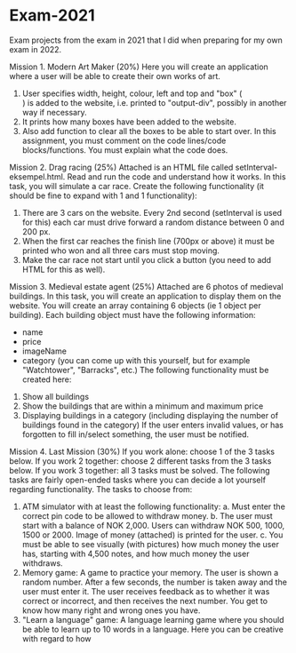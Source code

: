 # Exam-2021
Exam projects from the exam in 2021 that I did when preparing for my own exam in 2022.

Mission 1. Modern Art Maker (20%)
Here you will create an application where a user will be able to create their own works of art.
1. User specifies width, height, colour, left and top and "box" (<div></div>) is added to the website, i.e. printed to "output-div", possibly in another way if necessary.
2. It prints how many boxes have been added to the website.
3. Also add function to clear all the boxes to be able to start over.
In this assignment, you must comment on the code lines/code blocks/functions. You must explain what the code does.

Mission 2. Drag racing (25%)
Attached is an HTML file called setInterval-eksempel.html. Read and run the code and understand how it works.
In this task, you will simulate a car race. Create the following functionality (it should be fine to expand with 1 and 1 functionality):
1. There are 3 cars on the website. Every 2nd second (setInterval is used for this) each car must drive forward a random distance between 0 and 200 px.
2. When the first car reaches the finish line (700px or above) it must be printed who won and all three cars must stop moving.
3. Make the car race not start until you click a button (you need to add HTML for this as well).

Mission 3. Medieval estate agent (25%)
Attached are 6 photos of medieval buildings. In this task, you will create an application to display them on the website.
You will create an array containing 6 objects (ie 1 object per building). Each building object must have the following information:
- name
- price
- imageName
- category (you can come up with this yourself, but for example "Watchtower", "Barracks", etc.)
The following functionality must be created here:
1. Show all buildings
2. Show the buildings that are within a minimum and maximum price
3. Displaying buildings in a category (including displaying the number of buildings found in the category)
If the user enters invalid values, or has forgotten to fill in/select something, the user must be notified.

Mission 4. Last Mission (30%)
If you work alone: choose 1 of the 3 tasks below.
If you work 2 together: choose 2 different tasks from the 3 tasks below.
If you work 3 together: all 3 tasks must be solved.
The following tasks are fairly open-ended tasks where you can decide a lot yourself regarding functionality.
The tasks to choose from:
1. ATM simulator with at least the following functionality:
a. Must enter the correct pin code to be allowed to withdraw money.
b. The user must start with a balance of NOK 2,000. Users can withdraw NOK 500, 1000, 1500 or 2000. Image of money (attached) is printed for the user.
c. You must be able to see visually (with pictures) how much money the user has, starting with 4,500 notes, and how much money the user withdraws.
2. Memory game: A game to practice your memory. The user is shown a random number. After a few seconds, the number is taken away and the user must enter it. The user receives feedback as to whether it was correct or incorrect, and then receives the next number. You get to know how many right and wrong ones you have.
3. "Learn a language" game: A language learning game where you should be able to learn up to 10 words in a language. Here you can be creative with regard to how
